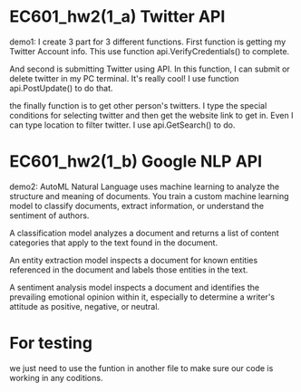 # EC601_hw2(1_a) Twitter API
demo1:
I create 3 part for 3 different functions.
First function is getting my Twitter Account info. This use function api.VerifyCredentials() to complete.

And second is submitting Twitter using API. In this function, I can submit or delete twitter in my PC terminal. 
It's really cool! I use function api.PostUpdate() to do that.

the finally function is to get other person's twitters. I type the special conditions for selecting twitter and 
then get the website link to get in. Even I can type location to filter twitter. I use api.GetSearch() to do.


# EC601_hw2(1_b) Google NLP API
demo2:
AutoML Natural Language uses machine learning to analyze the structure and meaning of documents. You train a custom machine learning model to classify documents, extract information, or understand the sentiment of authors.

A classification model analyzes a document and returns a list of content categories that apply to the text found in the document.

An entity extraction model inspects a document for known entities referenced in the document and labels those entities in the text.

A sentiment analysis model inspects a document and identifies the prevailing emotional opinion within it, especially to determine a writer's attitude as positive, negative, or neutral.


# For testing
we just need to use the funtion in another file to make sure our code is working in any coditions.
